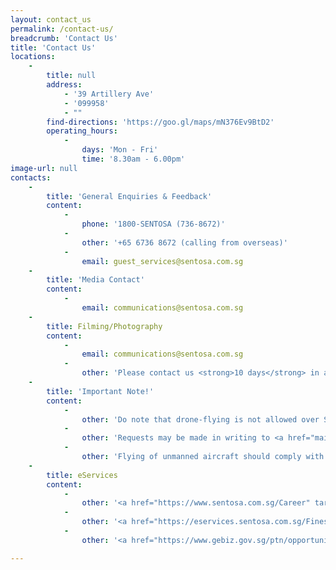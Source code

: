 ```yaml
---
layout: contact_us
permalink: /contact-us/
breadcrumb: 'Contact Us'
title: 'Contact Us'
locations:
    -
        title: null
        address:
            - '39 Artillery Ave'
            - '099958'
            - ""
        find-directions: 'https://goo.gl/maps/mN376Ev9BtD2'
        operating_hours:
            -
                days: 'Mon - Fri'
                time: '8.30am - 6.00pm'
image-url: null
contacts:
    -
        title: 'General Enquiries & Feedback'
        content:
            -
                phone: '1800-SENTOSA (736-8672)'
            -
                other: '+65 6736 8672 (calling from overseas)'
            -
                email: guest_services@sentosa.com.sg
    -
        title: 'Media Contact'
        content:
            -
                email: communications@sentosa.com.sg
    -
        title: Filming/Photography
        content:
            -
                email: communications@sentosa.com.sg
            -
                other: 'Please contact us <strong>10 days</strong> in advance, fees may apply.'
    -
        title: 'Important Note!'
        content:
            -
                other: 'Do note that drone-flying is not allowed over Sentosa <strong>without prior submission of requests</strong>.'
            -
                other: 'Requests may be made in writing to <a href="mailto:communications@sentosa.com.sg">communications@sentosa.com.sg</a>, at least <strong>10 working days</strong> in advance.'
            -
                other: 'Flying of unmanned aircraft should comply with the Civil Aviation Authority of Singapore''s guidelines for Operator Permit and/or Activity Permit.'
    -
        title: eServices
        content:
            -
                other: '<a href="https://www.sentosa.com.sg/Career" target="_blank">Careers@Sentosa Development Corporation</a>'
            -
                other: '<a href="https://eservices.sentosa.com.sg/Fines" target="_blank">Online Payment System</a>'
            -
                other: '<a href="https://www.gebiz.gov.sg/ptn/opportunity/BOListing.xhtml?origin=search" target="_blank">GeBiz Opportunities</a>'

---
```


